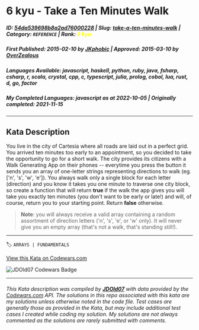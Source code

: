 # 6 kyu - Take a Ten Minutes Walk

##### **ID**: [54da539698b8a2ad76000228](https://www.codewars.com/kata/54da539698b8a2ad76000228) | **Slug**: [take-a-ten-minutes-walk](https://www.codewars.com/kata/54da539698b8a2ad76000228) | **Category**: `REFERENCE` | **Rank**: <span style="color:yellow">6 kyu</span>

##### **First Published**: 2015-02-10 ***by*** [JKphobic](https://www.codewars.com/users/JKphobic) | **Approved**: 2015-03-10 ***by*** [OverZealous](https://www.codewars.com/users/OverZealous)

##### **Languages Available**: javascript, haskell, python, ruby, java, fsharp, csharp, r, scala, crystal, cpp, c, typescript, julia, prolog, cobol, lua, rust, d, go, factor

##### **My Completed Languages**: javascript ***as at*** 2022-10-05 | **Originally completed**: 2021-11-15

---

## Kata Description


You live in the city of Cartesia where all roads are laid out in a perfect grid.  You arrived ten minutes too early to an appointment, so you decided to take the opportunity to go for a short walk.  The city provides its citizens with a Walk Generating App on their phones -- everytime you press the button it sends you an array of one-letter strings representing directions to walk (eg. ['n', 's', 'w', 'e']).  You always walk only a single block for each letter (direction) and you know it takes you one minute to traverse one city block, so create a function that will return **true** if the walk the app gives you will take you exactly ten minutes (you don't want to be early or late!) and will, of course, return you to your starting point.  Return **false** otherwise.



> **Note**: you will always receive a valid array containing a random assortment of direction letters ('n', 's', 'e', or 'w' only).  It will never give you an empty array (that's not a walk, that's standing still!).



---


🏷 `ARRAYS | FUNDAMENTALS`


[View this Kata on Codewars.com](https://www.codewars.com/kata/54da539698b8a2ad76000228)

![](https://www.codewars.com/users/jdold07/badges/large "JDOld07 Codewars Badge")

---

###### *This Kata description was compiled by [**JDOld07**](https://tpstech.dev) with data provided by the [Codewars.com](https://www.codewars.com) API.  The solutions in this repo associated with this kata are my solutions unless otherwise noted in the code file.  Test cases are generally those as provided in the Kata, but may include additional test cases I created while coding my solution.  My solutions are not always commented as the solutions are rarely submitted with comments.*
